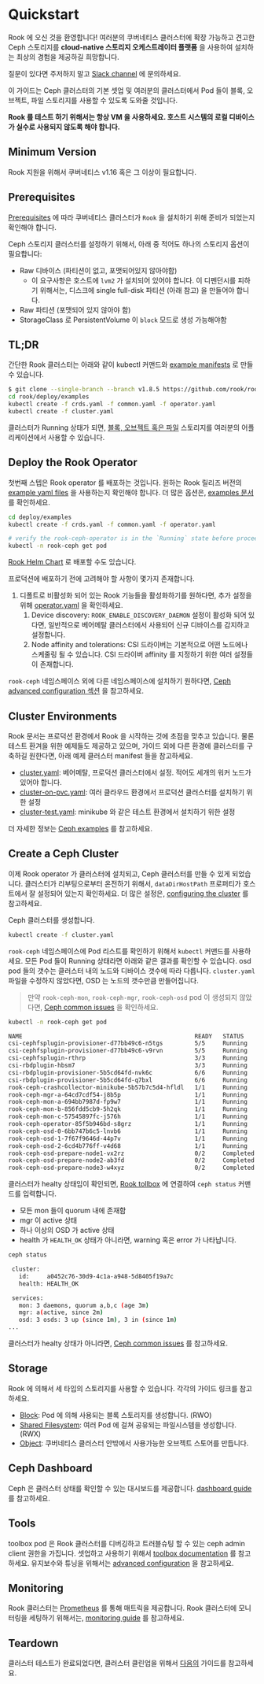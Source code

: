 # Quickstart

Rook 에 오신 것을 환영합니다! 여러분의 쿠버네티스 클러스터에 확장 가능하고 견고한 Ceph 스토리지를 **cloud-native 스토리지 오케스트레이터 플랫폼** 을 사용하여 설치하는 최상의 경험을 제공하길 희망합니다.

질문이 있다면 주저하지 말고 [Slack channel](https://rook-io.slack.com/) 에 문의하세요. 

이 가이드는 Ceph 클러스터의 기본 셋업 및 여러분의 클러스터에서 Pod 들이 블록, 오브젝트, 파일 스토리지를 사용할 수 있도록 도와줄 것입니다.

**Rook 를 테스트 하기 위해서는 항상 VM 을 사용하세요. 호스트 시스템의 로컬 디바이스가 실수로 사용되지 않도록 해야 합니다.**

## Minimum Version

Rook 지원을 위해서 쿠버네티스 v1.16 혹은 그 이상이 필요합니다.

## Prerequisites

[Prerequisites](./prerequisites.html) 에 따라 쿠버네티스 클러스터가 `Rook` 을 설치하기 위해 준비가 되었는지 확인해야 합니다.

Ceph 스토리지 클러스터를 설정하기 위해서, 아래 중 적어도 하나의 스토리지 옵션이 필요합니다:

- Raw 디바이스 (파티션이 없고, 포맷되어있지 않아야함)
  - 이 요구사항은 호스트에 `lvm2` 가 설치되어 있어야 합니다. 이 디펜던시를 피하기 위해서는, 디스크에 single full-disk 파티션 (아래 참고) 을 만들어야 합니다.
- Raw 파티션 (포맷되어 있지 않아야 함)
- StorageClass 로 PersistentVolume 이 `block` 모드로 생성 가능해야함

## TL;DR

간단한 Rook 클러스터는 아래와 같이 kubectl 커맨드와 [example manifests](https://github.com/rook/rook/blob/release-1.8/deploy/examples) 로 만들 수 있습니다.

```sh
$ git clone --single-branch --branch v1.8.5 https://github.com/rook/rook.git
cd rook/deploy/examples
kubectl create -f crds.yaml -f common.yaml -f operator.yaml
kubectl create -f cluster.yaml
```

클러스터가 Running 상태가 되면, [블록, 오브젝트 혹은 파일](#storage) 스토리지를 여러분의 어플리케이션에서 사용할 수 있습니다.

## Deploy the Rook Operator

첫번째 스텝은 Rook operator 를 배포하는 것입니다. 원하는 Rook 릴리즈 버전의 [example yaml files](https://github.com/rook/rook/blob/release-1.8/deploy/examples) 을 사용하는지 확인해야 합니다. 더 많은 옵션은, [examples 문서](/ceph_storage/examples.html) 를 확인하세요.

```sh
cd deploy/examples
kubectl create -f crds.yaml -f common.yaml -f operator.yaml

# verify the rook-ceph-operator is in the `Running` state before proceeding
kubectl -n rook-ceph get pod
```

[Rook Helm Chart](/helm_charts/ceph_operator.html) 로 배포할 수도 있습니다.

프로덕션에 배포하기 전에 고려해야 할 사항이 몇가지 존재합니다.
1. 디폴트로 비활성화 되어 있는 Rook 기능들을 활성화하기를 원하다면, 추가 설정을 위해 [operator.yaml](https://github.com/rook/rook/blob/release-1.8/deploy/examples/operator.yaml) 을 확인하세요.
   1. Device discovery: `ROOK_ENABLE_DISCOVERY_DAEMON` 설정이 활성화 되어 있다면, 일반적으로 베어메탈 클러스터에서 사용되어 신규 디바이스를 감지하고 설정합니다.
   2. Node affinity and tolerations: CSI 드라이버는 기본적으로 어떤 노드에나 스케줄링 될 수 있습니다. CSI 드라이버 affinity 를 지정하기 위한 여러 설정들이 존재합니다.

`rook-ceph` 네임스페이스 외에 다른 네임스페이스에 설치하기 원하다면, [Ceph advanced configuration 섹션](/ceph_tools/advanced_configuration.html#using-alternate-namespaces) 을 참고하세요.


## Cluster Environments

Rook 문서는 프로덕션 환경에서 Rook 을 시작하는 것에 초점을 맞추고 있습니다. 
물론 테스트 환겨을 위한 예제들도 제공하고 있으며, 가이드 외에 다른 환경에 클러스터를 구축하길 원한다면, 아래 예제 클러스터 manifest 들을 참고하세요.

- [cluster.yaml](https://github.com/rook/rook/blob/release-1.8/deploy/examples/cluster.yaml): 베어메탈, 프로덕션 클러스터에서 설정. 적어도 세개의 워커 노드가 있어야 합니다.
- [cluster-on-pvc.yaml](https://github.com/rook/rook/blob/release-1.8/deploy/examples/cluster-on-pvc.yaml): 여러 클라우드 환경에서 프로덕션 클러스터를 설치하기 위한 설정
- [cluster-test.yaml](https://github.com/rook/rook/blob/release-1.8/deploy/examples/cluster-test.yaml): minikube 와 같은 테스트 환경에서 설치하기 위한 설정

더 자세한 정보는 [Ceph examples](/ceph_storage/examples.html) 를 참고하세요.

## Create a Ceph Cluster

이제 Rook operator 가 클러스터에 설치되고, Ceph 클러스터를 만들 수 있게 되었습니다. 클러스터가 리부팅으로부터 온전하기 위해서, `dataDirHostPath` 프로퍼티가 호스트에서 잘 설정되어 있는지 확인하세요. 더 많은 설정은, [configuring the cluster](/ceph_storage/cluster_crd.html) 를 참고하세요.

Ceph 클러스터를 생성합니다.
```sh
kubectl create -f cluster.yaml
```

`rook-ceph` 네임스페이스에 Pod 리스트를 확인하기 위해서 `kubectl` 커맨드를 사용하세요. 모든 Pod 들이 Running 상태라면 아래와 같은 결과를 확인할 수 있습니다. osd pod 들의 갯수는 클러스터 내의 노드와 디바이스 갯수에 따라 다릅니다. `cluster.yaml` 파일을 수정하지 않았다면, OSD 는 노드의 갯수만큼 만들어집니다. 

> 만약 `rook-ceph-mon`, `rook-ceph-mgr`, `rook-ceph-osd` pod 이 생성되지 않았다면, [Ceph common issues](/ceph_tools/common_issues.html) 을 확인하세요.

```sh
kubectl -n rook-ceph get pod
```
```sh
NAME                                                 READY   STATUS      RESTARTS   AGE
csi-cephfsplugin-provisioner-d77bb49c6-n5tgs         5/5     Running     0          140s
csi-cephfsplugin-provisioner-d77bb49c6-v9rvn         5/5     Running     0          140s
csi-cephfsplugin-rthrp                               3/3     Running     0          140s
csi-rbdplugin-hbsm7                                  3/3     Running     0          140s
csi-rbdplugin-provisioner-5b5cd64fd-nvk6c            6/6     Running     0          140s
csi-rbdplugin-provisioner-5b5cd64fd-q7bxl            6/6     Running     0          140s
rook-ceph-crashcollector-minikube-5b57b7c5d4-hfldl   1/1     Running     0          105s
rook-ceph-mgr-a-64cd7cdf54-j8b5p                     1/1     Running     0          77s
rook-ceph-mon-a-694bb7987d-fp9w7                     1/1     Running     0          105s
rook-ceph-mon-b-856fdd5cb9-5h2qk                     1/1     Running     0          94s
rook-ceph-mon-c-57545897fc-j576h                     1/1     Running     0          85s
rook-ceph-operator-85f5b946bd-s8grz                  1/1     Running     0          92m
rook-ceph-osd-0-6bb747b6c5-lnvb6                     1/1     Running     0          23s
rook-ceph-osd-1-7f67f9646d-44p7v                     1/1     Running     0          24s
rook-ceph-osd-2-6cd4b776ff-v4d68                     1/1     Running     0          25s
rook-ceph-osd-prepare-node1-vx2rz                    0/2     Completed   0          60s
rook-ceph-osd-prepare-node2-ab3fd                    0/2     Completed   0          60s
rook-ceph-osd-prepare-node3-w4xyz                    0/2     Completed   0          60s
```

클러스터가 healty 상태임이 확인되면, [Rook tollbox](/ceph_tools/toolbox.html) 에 연결하여 `ceph status` 커맨드를 입력합니다.
- 모든 mon 들이 quorum 내에 존재함
- mgr 이 active 상태
- 하나 이상의 OSD 가 active 상태
- health 가 `HEALTH_OK` 상태가 아니라면, warning 혹은 error 가 나타납니다.

```sh 
ceph status
```
```sh
 cluster:
   id:     a0452c76-30d9-4c1a-a948-5d8405f19a7c
   health: HEALTH_OK

 services:
   mon: 3 daemons, quorum a,b,c (age 3m)
   mgr: a(active, since 2m)
   osd: 3 osds: 3 up (since 1m), 3 in (since 1m)
...
```
클러스터가 healty 상태가 아니라면, [Ceph common issues](/ceph_tools/common_issues.html) 를 참고하세요.

## Storage

Rook 에 의해서 세 타입의 스토리지를 사용할 수 있습니다. 각각의 가이드 링크를 참고하세요.
- [Block](/ceph_storage/block_storage.html): Pod 에 의해 사용되는 블록 스토리지를 생성합니다. (RWO)
- [Shared Filesystem](/ceph_storage/shared_filesystem.html): 여러 Pod 에 걸쳐 공유되는 파일시스템을 생성합니다. (RWX)
- [Object](/ceph_storage/object_storage.html): 쿠버네티스 클러스터 안밖에서 사용가능한 오브젝트 스토어를 만듭니다.

## Ceph Dashboard

Ceph 은 클러스터 상태를 확인할 수 있는 대시보드를 제공합니다. [dashboard guide](/ceph_storage/ceph_dashboard.html) 를 참고하세요.

## Tools

toolbox pod 은 Rook 클러스터를 디버깅하고 트러블슈팅 할 수 있는 ceph admin client 권한을 가집니다. 셋업하고 사용하기 위해서 [toolbox documentation](/ceph_tools/toolbox.html) 를 참고하세요. 유지보수와 튜닝을 위해서는 [advanced configuration](/ceph_tools/advanced_configuration.html) 을 참고하세요.

## Monitoring

Rook 클러스터는 [Prometheus](https://prometheus.io/) 를 통해 매트릭을 제공합니다. Rook 클러스터에 모니터링을 세팅하기 위해서는, [monitoring guide](/ceph_storage/prometheus_monitoring.html) 를 참고하세요.

## Teardown

클러스터 테스트가 완료되었다면, 클러스터 클린업을 위해서 [다음의](/ceph_storage/cleanup.html) 가이드를 참고하세요.
